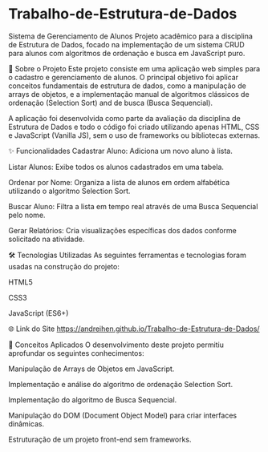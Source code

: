 # Trabalho-de-Estrutura-de-Dados
Sistema de Gerenciamento de Alunos
Projeto acadêmico para a disciplina de Estrutura de Dados, focado na implementação de um sistema CRUD para alunos com algoritmos de ordenação e busca em JavaScript puro.

📜 Sobre o Projeto
Este projeto consiste em uma aplicação web simples para o cadastro e gerenciamento de alunos. O principal objetivo foi aplicar conceitos fundamentais de estrutura de dados, como a manipulação de arrays de objetos, e a implementação manual de algoritmos clássicos de ordenação (Selection Sort) and de busca (Busca Sequencial).

A aplicação foi desenvolvida como parte da avaliação da disciplina de Estrutura de Dados e todo o código foi criado utilizando apenas HTML, CSS e JavaScript (Vanilla JS), sem o uso de frameworks ou bibliotecas externas.

✨ Funcionalidades
Cadastrar Aluno: Adiciona um novo aluno à lista.

Listar Alunos: Exibe todos os alunos cadastrados em uma tabela.

Ordenar por Nome: Organiza a lista de alunos em ordem alfabética utilizando o algoritmo Selection Sort.

Buscar Aluno: Filtra a lista em tempo real através de uma Busca Sequencial pelo nome.

Gerar Relatórios: Cria visualizações específicas dos dados conforme solicitado na atividade.

🛠️ Tecnologias Utilizadas
As seguintes ferramentas e tecnologias foram usadas na construção do projeto:

HTML5

CSS3

JavaScript (ES6+)

🌐 Link do Site
https://andreihen.github.io/Trabalho-de-Estrutura-de-Dados/

🎯 Conceitos Aplicados
O desenvolvimento deste projeto permitiu aprofundar os seguintes conhecimentos:

Manipulação de Arrays de Objetos em JavaScript.

Implementação e análise do algoritmo de ordenação Selection Sort.

Implementação do algoritmo de Busca Sequencial.

Manipulação do DOM (Document Object Model) para criar interfaces dinâmicas.

Estruturação de um projeto front-end sem frameworks.
